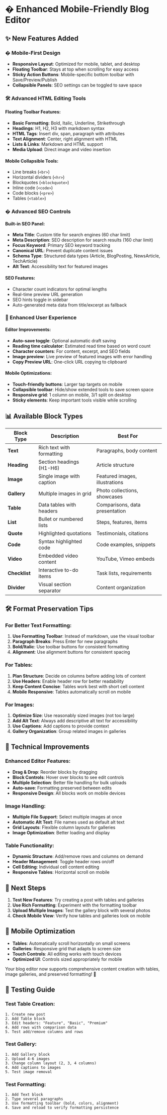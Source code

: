 # � Enhanced Mobile-Friendly Blog Editor

## ✨ New Features Added

### � Mobile-First Design
- **Responsive Layout**: Optimized for mobile, tablet, and desktop
- **Floating Toolbar**: Stays at top when scrolling for easy access
- **Sticky Action Buttons**: Mobile-specific bottom toolbar with Save/Preview/Publish
- **Collapsible Panels**: SEO settings can be toggled to save space

### 🛠️ Advanced HTML Editing Tools

#### **Floating Toolbar Features:**
- **Basic Formatting**: Bold, Italic, Underline, Strikethrough
- **Headings**: H1, H2, H3 with markdown syntax
- **HTML Tags**: Insert div, span, paragraph with attributes
- **Text Alignment**: Center, right alignment with HTML
- **Lists & Links**: Markdown and HTML support
- **Media Upload**: Direct image and video insertion

#### **Mobile Collapsible Tools:**
- Line breaks (`<br>`)
- Horizontal dividers (`<hr>`)
- Blockquotes (`<blockquote>`)
- Inline code (`<code>`)
- Code blocks (`<pre>`)
- Tables (`<table>`)

### � Advanced SEO Controls

#### **Built-in SEO Panel:**
- **Meta Title**: Custom title for search engines (60 char limit)
- **Meta Description**: SEO description for search results (160 char limit)  
- **Focus Keyword**: Primary SEO keyword tracking
- **Canonical URL**: Prevent duplicate content issues
- **Schema Type**: Structured data types (Article, BlogPosting, NewsArticle, TechArticle)
- **Alt Text**: Accessibility text for featured images

#### **SEO Features:**
- Character count indicators for optimal lengths
- Real-time preview URL generation
- SEO hints toggle in sidebar
- Auto-generated meta data from title/excerpt as fallback

### 🎨 Enhanced User Experience

#### **Editor Improvements:**
- **Auto-save toggle**: Optional automatic draft saving
- **Reading time calculator**: Estimated read time based on word count
- **Character counters**: For content, excerpt, and SEO fields
- **Image preview**: Live preview of featured images with error handling
- **Copy Preview URL**: One-click URL copying to clipboard

#### **Mobile Optimizations:**
- **Touch-friendly buttons**: Larger tap targets on mobile
- **Collapsible toolbar**: Hide/show extended tools to save screen space
- **Responsive grid**: 1 column on mobile, 3/1 split on desktop
- **Sticky elements**: Keep important tools visible while scrolling

## 📊 **Available Block Types**

| Block Type | Description | Best For |
|------------|-------------|----------|
| **Text** | Rich text with formatting | Paragraphs, body content |
| **Heading** | Section headings (H1-H6) | Article structure |
| **Image** | Single image with caption | Featured images, illustrations |
| **Gallery** | Multiple images in grid | Photo collections, showcases |
| **Table** | Data tables with headers | Comparisons, data presentation |
| **List** | Bullet or numbered lists | Steps, features, items |
| **Quote** | Highlighted quotations | Testimonials, citations |
| **Code** | Syntax highlighted code | Code examples, snippets |
| **Video** | Embedded video content | YouTube, Vimeo embeds |
| **Checklist** | Interactive to-do items | Task lists, requirements |
| **Divider** | Visual section separator | Content organization |

## 🛠️ **Format Preservation Tips**

### For Better Text Formatting:
1. **Use Formatting Toolbar**: Instead of markdown, use the visual toolbar
2. **Paragraph Breaks**: Press Enter for new paragraphs
3. **Bold/Italic**: Use toolbar buttons for consistent formatting
4. **Alignment**: Use alignment buttons for consistent spacing

### For Tables:
1. **Plan Structure**: Decide on columns before adding lots of content
2. **Use Headers**: Enable header row for better readability
3. **Keep Content Concise**: Tables work best with short cell content
4. **Mobile Responsive**: Tables automatically scroll on mobile

### For Images:
1. **Optimize Size**: Use reasonably sized images (not too large)
2. **Add Alt Text**: Always add descriptive alt text for accessibility
3. **Use Captions**: Add captions to provide context
4. **Gallery Organization**: Group related images in galleries

## 🔧 **Technical Improvements**

### Enhanced Editor Features:
- **Drag & Drop**: Reorder blocks by dragging
- **Block Controls**: Hover over blocks to see edit controls
- **Multiple Selection**: Better file handling for bulk uploads
- **Auto-save**: Formatting preserved between edits
- **Responsive Design**: All blocks work on mobile devices

### Image Handling:
- **Multiple File Support**: Select multiple images at once
- **Automatic Alt Text**: File names used as default alt text
- **Grid Layouts**: Flexible column layouts for galleries
- **Image Optimization**: Better loading and display

### Table Functionality:
- **Dynamic Structure**: Add/remove rows and columns on demand
- **Header Management**: Toggle header rows on/off
- **Cell Editing**: Individual cell content editing
- **Responsive Tables**: Horizontal scroll on mobile

## 🚀 **Next Steps**

1. **Test New Features**: Try creating a post with tables and galleries
2. **Use Rich Formatting**: Experiment with the formatting toolbar
3. **Upload Multiple Images**: Test the gallery block with several photos
4. **Check Mobile View**: Verify how tables and galleries look on mobile

## 📱 **Mobile Optimization**

- **Tables**: Automatically scroll horizontally on small screens
- **Galleries**: Responsive grid that adapts to screen size
- **Touch Controls**: All editing works with touch devices
- **Optimized UI**: Controls sized appropriately for mobile

Your blog editor now supports comprehensive content creation with tables, image galleries, and preserved formatting! 🎉

## 🧪 **Testing Guide**

### Test Table Creation:
```
1. Create new post
2. Add Table block
3. Edit headers: "Feature", "Basic", "Premium"
4. Add rows with comparison data
5. Test add/remove columns and rows
```

### Test Gallery:
```
1. Add Gallery block
2. Upload 4-6 images
3. Change column layout (2, 3, 4 columns)
4. Add captions to images
5. Test image removal
```

### Test Formatting:
```
1. Add Text block
2. Type several paragraphs
3. Use formatting toolbar (bold, colors, alignment)
4. Save and reload to verify formatting persistence
```
